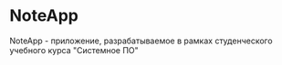 # NoteApp
NoteApp - приложение, разрабатываемое в рамках студенческого учебного курса "Системное ПО"

